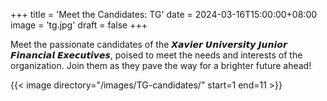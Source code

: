 +++
title = 'Meet the Candidates: TG'
date = 2024-03-16T15:00:00+08:00
image = 'tg.jpg'
draft = false
+++

Meet the passionate candidates of the 𝙓𝙖𝙫𝙞𝙚𝙧 𝙐𝙣𝙞𝙫𝙚𝙧𝙨𝙞𝙩𝙮 𝙅𝙪𝙣𝙞𝙤𝙧 𝙁𝙞𝙣𝙖𝙣𝙘𝙞𝙖𝙡 𝙀𝙭𝙚𝙘𝙪𝙩𝙞𝙫𝙚𝙨, poised to meet the needs and interests of the organization. Join them as they pave the way for a brighter future ahead! 

{{< image directory="/images/TG-candidates/" start=1 end=11 >}}

